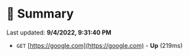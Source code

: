 # 📖 Summary
Last updated: **9/4/2022, 9:31:40 PM**

- `GET` [https://google.com](https://google.com) - **Up** (219ms)
